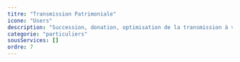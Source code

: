 ```yaml
---
titre: "Transmission Patrimoniale"
icone: "Users"
description: "Succession, donation, optimisation de la transmission à vos héritiers."
categorie: "particuliers"
sousServices: []
ordre: 7
---
```

